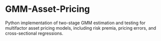 # GMM-Asset-Pricing
Python implementation of two-stage GMM estimation and testing for multifactor asset pricing models, including risk premia, pricing errors, and cross-sectional regressions.
